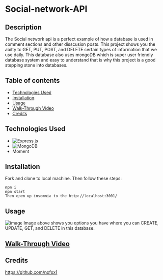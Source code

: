 # Social-network-API
## Description 
The Social network api is a perfect example of how a database is used in comment sections and other disscusion posts. This project shows you the abilty to GET, PUT, POST, and DELETE certain types of information that we use daily. This database also uses mongoDB which is super user friendly database system and easy to understand that is why this project is a good stepping stone into databases. 
## Table of contents 
- [Technologies Used](#technologies-used)
- [Installation](#installation)
- [Usage](#usage)
- [Walk-Through Video](#walk-through-video)
- [Credits](#Credits)

## Technologies Used 
- ![Express.js](https://img.shields.io/badge/express.js-%23404d59.svg?style=for-the-badge&logo=express&logoColor=%2361DAFB)
- ![MongoDB](https://img.shields.io/badge/MongoDB-%234ea94b.svg?style=for-the-badge&logo=mongodb&logoColor=white)
- Moment


## Installation 
Fork and clone to local machine. Then follow these steps:
```
npm i
npm start
Then open up insomnia to the http://localhost:3001/
```


## Usage
![image](https://github.com/nofox1/Social-network-API/assets/136627240/654c73aa-a2c2-4e75-8b37-ef363e52d4ff)
Image above shows you options you have where you can CREATE, UPDATE, GET, and DELETE in this database.

## [Walk-Through Video](https://drive.google.com/file/d/1t3RK_aOp7uupJLFuSa8HVURG8K08TpMh/view)
## Credits 
https://github.com/nofox1
